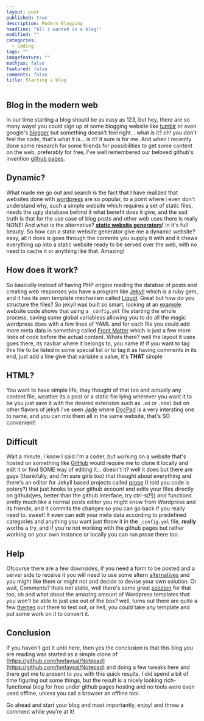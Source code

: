 ```yaml
---
layout: post
published: true
description: Modern Blogging
headline: "All i wanted is a blog!"
modified: ""
categories: 
  - coding
tags: ""
imagefeature: ""
mathjax: false
featured: false
comments: false
title: Starting a blog
---
```





## Blog in the modern web

In our time starting a blog should be as easy as 123, but hey, there are so many ways! you could sign up at some blogging website like [tumblr](https://www.tumblr.com/) or even google's [blogger](https://www.blogger.com/) but something doesn't feel right... what is it? oh! you don't feel the code, that's what it is... is it? it sure is for me. And when I recently done some research for some friends for possibilities to get some content on the web, preferably for free, I've well remembered our beloved github's invention [github pages](http://pages.github.com).

## Dynamic?

What made me go out and search is the fact that I have realized that websites done with [wordpress](http://wordpress.com/) are so popular, to a point where i even don't understand why, such a simple website which requires a set of static files, needs the ugly database behind it what benefit does it give, and the sad truth is that for the use case of blog posts and other web uses there is really NONE! And what is the alternative? **[static website generators](https://www.staticgen.com/)!** in it's full beauty. So how can a static website generator give me a dynamic website? easy, all it does is goes through the contents you supply it with and it chews everything up into a static website ready to be served over the web, with no need to cache it or anything like that. Amazing!


## How does it work?

So basically instead of having PHP engine reading the databse of posts and creating web responses you have a program like [Jekyll](https://jekyllrb.com/) which is a ruby gem, and it has its own template mechanism called [Liquid](https://github.com/Shopify/liquid/wiki). Great but how do you structure the files? So jekyll was built so smart, looking at an [example](https://github.com/hmfaysal/Notepad) website code shows that using a `_config.yml` file starting the whole process, saving some global variabless allowing you to do all the magic wordpress does with a few lines of YAML and for each file you could add more meta data in something called [Front Matter](https://middlemanapp.com/basics/frontmatter/) which is just a few more lines of code before the actual content. Whats there? well the layout it uses goes there, its navbar where it belongs to, you name it! if you want to tag this file to be listed in some special list or to tag it as having comments in its end, just add a line give that variable a value, it's **THAT** simple

## HTML?
You want to have simple life, they thought of that too and actually any content file, weather its a post or a static file lying wherever you want it to be you just save it with the desired extension such as `.md` or `.html` but on other flavors of jekyll i've seen [Jade](http://jade-lang.com/) where [DocPad](http://docpad.org/) is a very intersting one to name, and you can mix them all in the same website, that's SO convenient!

## Difficult
Wait a minute, I know I said I'm a coder, but working on a website that's hosted on something like [GitHub](https://github.com/) would require me to clone it locally and edit it or find SOME way of editing it... doesn't it? well it does but there are guys (thankfully, and i'm sure girls too) that thought about everything and there's an editor for Jekyll based projects called [prose](http://prose.io) (I told you code is potery?) that just hooks to your github account and edits your files directly on github(yes, better than the github interface, try ctrl-s(!!)) and functions pretty much like a normal posts editor you might know from Wordpress and its friends, and it commits the changes so you can go back if you really need to. sweet! It even can edit your meta data according to predefined categories and anything you want just throw it in the `_config.yml` file, **really** worths a try, and if you're not working with the github pages but rather working on your own instance or locally you can run prose there too.

## Help

Ofcourse there are a few downsides, if you need a form to be posted and a server side to receive it you will need to use some altern [alternatives](https://formspree.io/) and you might like them or might not and decide to devise your own solution. Or wait, Comments? thats not static, well there's some great [solution](https://disqus.com) for that too, oh and what about the amazing amount of Wordpress templates that you won't be able to just use out of the box? well, turns out there are quite a few [themes](https://github.com/jekyll/jekyll/wiki/Themes) out there to test out, or hell, you could take any template and put some work on it to convert it.

## Conclusion

If you haven't got it until here, then yes the conclusion is that this blog you are reading was started as a simple clone of [https://github.com/hmfaysal/Notepad](https://github.com/hmfaysal/Notepad) and doing a few tweaks here and there got me to present to you with this quick results. I did spend a bit of time figuring out some things, but the result is a nicely looking rich-functional blog for free under github pages hosting and no tools were even used offline, unless you call a browser an offline tool.

Go ahead and start your blog and most importantly, enjoy! and throw a comment while you're at it!
